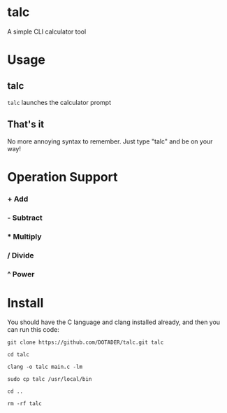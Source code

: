 # talc
A simple CLI calculator tool

# Usage
## talc
`talc` launches the calculator prompt
## That's it
No more annoying syntax to remember. Just type "talc" and be on your way!

# Operation Support
### + Add
### - Subtract
### * Multiply
### / Divide
### ^ Power

# Install
You should have the C language and clang installed already, and then you can run this code:
```
git clone https://github.com/DOTADER/talc.git talc

cd talc

clang -o talc main.c -lm

sudo cp talc /usr/local/bin

cd ..

rm -rf talc
```
